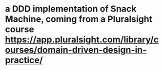 # a DDD implementation of Snack Machine, coming from a Pluralsight course https://app.pluralsight.com/library/courses/domain-driven-design-in-practice/ 
